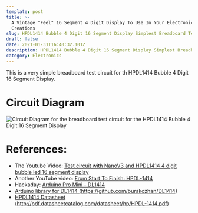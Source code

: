 ```yaml
---
template: post
title: >-
  A Vintage "Feel" 16 Segment 4 Digit Display To Use In Your Electronic
  Creations  
slug: HPDL1414 Bubble 4 Digit 16 Segment Display Simplest Breadboard Test Circuit
draft: false
date: 2021-01-31T16:40:32.101Z
description: HPDL1414 Bubble 4 Digit 16 Segment Display Simplest Breadboard Test Circuit
category: Electronics
---
```

This is a very simple breadboard test circuit for th HPDL1414 Bubble 4 Digit 16 Segment Display.

# Circuit Diagram

![](/media/test-circuit-with-nanov3-and-hpdl1414-4-digit-bubble-led-16-segment-display.svg "Circuit Diagram for the breadboard test circuit for the HPDL1414 Bubble 4 Digit 16 Segment Display")

# References:

* The Youtube Video: [Test circuit with NanoV3 and HPDL1414   4 digit bubble led 16 segment display](https://www.youtube.com/watch?v=85O8SWSdtHw&feature=youtu.be&ab_channel=PauloCarvalho)
* Another YouTube video: [From Start To Finish: HPDL-1414](https://www.youtube.com/watch?v=PlggHChsFKw)
* Hackaday: [Arduino Pro Mini - DL1414](https://hackaday.io/project/7690-led-displays-on-arduinos-a-collection/log/25874-arduino-pro-mini-dl1414)
* [Arduino library for DL1414 (https://github.com/burakozhan/DL1414)](https://github.com/burakozhan/DL1414)
* [HPDL1414 Datasheet (http://pdf.datasheetcatalog.com/datasheet/hp/HPDL-1414.pdf)](http://pdf.datasheetcatalog.com/datasheet/hp/HPDL-1414.pdf)
